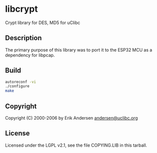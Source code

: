 # libcrypt

Crypt library for DES, MD5 for uClibc

## Description

The primary purpose of this library was to port it to the ESP32 MCU as
a dependency for libpcap.

## Build

```bash
autoreconf -vi
./configure
make
```

## Copyright

Copyright (C) 2000-2006 by Erik Andersen <andersen@uclibc.org>

## License

Licensed under the LGPL v2.1, see the file COPYING.LIB in this tarball.

